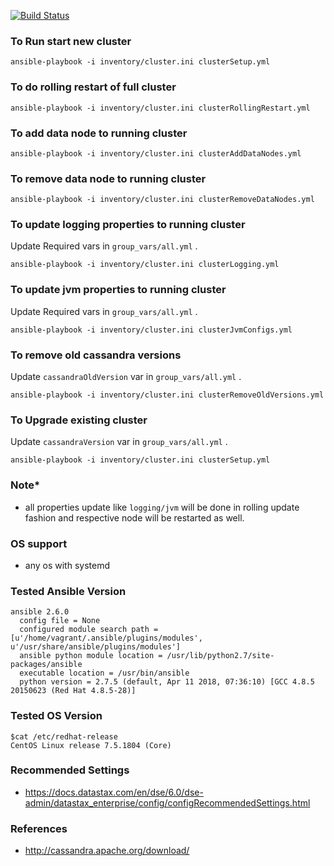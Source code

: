 [![Build Status](https://travis-ci.org/116davinder/apache-cassandra-cluster-mgmt.svg?branch=master)](https://travis-ci.org/116davinder/apache-cassandra-cluster-mgmt)

### To Run start new cluster
```ansible-playbook -i inventory/cluster.ini clusterSetup.yml```

### To do rolling restart of full cluster
```ansible-playbook -i inventory/cluster.ini clusterRollingRestart.yml```

### To add data node to running cluster
```ansible-playbook -i inventory/cluster.ini clusterAddDataNodes.yml```

### To remove data node to running cluster
```ansible-playbook -i inventory/cluster.ini clusterRemoveDataNodes.yml```

### To update logging properties to running cluster
Update Required vars in ```group_vars/all.yml``` .

```ansible-playbook -i inventory/cluster.ini clusterLogging.yml```

### To update jvm properties to running cluster
Update Required vars in ```group_vars/all.yml``` .

```ansible-playbook -i inventory/cluster.ini clusterJvmConfigs.yml```

### To remove old cassandra versions
Update ```cassandraOldVersion``` var in ```group_vars/all.yml``` .

```ansible-playbook -i inventory/cluster.ini clusterRemoveOldVersions.yml```

### To Upgrade existing cluster
Update ```cassandraVersion``` var in ```group_vars/all.yml``` .

```ansible-playbook -i inventory/cluster.ini clusterSetup.yml```

### Note*
* all properties update like ```logging/jvm``` will be done in rolling update fashion
and respective node will be restarted as well.

### OS support
* any os with systemd

### Tested Ansible Version
```
ansible 2.6.0
  config file = None
  configured module search path = [u'/home/vagrant/.ansible/plugins/modules', u'/usr/share/ansible/plugins/modules']
  ansible python module location = /usr/lib/python2.7/site-packages/ansible
  executable location = /usr/bin/ansible
  python version = 2.7.5 (default, Apr 11 2018, 07:36:10) [GCC 4.8.5 20150623 (Red Hat 4.8.5-28)]
```

### Tested OS Version
```
$cat /etc/redhat-release
CentOS Linux release 7.5.1804 (Core)
```

### Recommended Settings
* https://docs.datastax.com/en/dse/6.0/dse-admin/datastax_enterprise/config/configRecommendedSettings.html

### References
* http://cassandra.apache.org/download/
